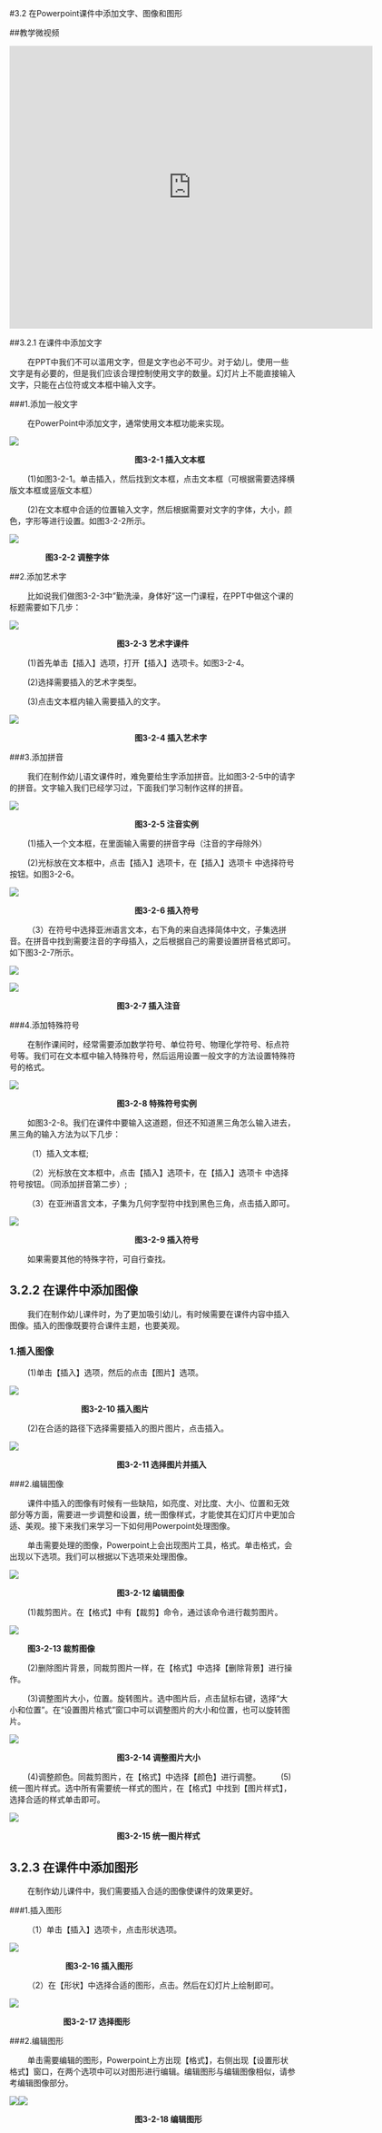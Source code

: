 #3.2 在Powerpoint课件中添加文字、图像和图形

##教学微视频

<iframe frameborder="0" width="640" height="498" src="https://v.qq.com/iframe/player.html?vid=e0534mwdso4&tiny=0&auto=0" allowfullscreen></iframe>

##3.2.1  在课件中添加文字

&nbsp;&nbsp;&nbsp;&nbsp;&nbsp;&nbsp;&nbsp;&nbsp;在PPT中我们不可以滥用文字，但是文字也必不可少。对于幼儿，使用一些文字是有必要的，但是我们应该合理控制使用文字的数量。幻灯片上不能直接输入文字，只能在占位符或文本框中输入文字。

###1.添加一般文字

&nbsp;&nbsp;&nbsp;&nbsp;&nbsp;&nbsp;&nbsp;&nbsp;在PowerPoint中添加文字，通常使用文本框功能来实现。

![](/assets/3-2-1.png)

&nbsp;&nbsp;&nbsp;&nbsp;&nbsp;&nbsp;&nbsp;&nbsp;&nbsp;&nbsp;&nbsp;&nbsp;&nbsp;&nbsp;&nbsp;&nbsp;&nbsp;&nbsp;&nbsp;&nbsp;&nbsp;&nbsp;&nbsp;&nbsp;&nbsp;&nbsp;&nbsp;&nbsp;&nbsp;&nbsp;&nbsp;&nbsp;&nbsp;&nbsp;&nbsp;&nbsp;&nbsp;&nbsp;&nbsp;&nbsp;&nbsp;&nbsp;&nbsp;&nbsp;&nbsp;&nbsp;&nbsp;&nbsp;&nbsp;&nbsp;&nbsp;&nbsp;&nbsp;&nbsp;&nbsp;&nbsp;**图3-2-1 插入文本框**

&nbsp;&nbsp;&nbsp;&nbsp;&nbsp;&nbsp;&nbsp;&nbsp;(1)如图3-2-1。单击插入，然后找到文本框，点击文本框（可根据需要选择横版文本框或竖版文本框）

&nbsp;&nbsp;&nbsp;&nbsp;&nbsp;&nbsp;&nbsp;&nbsp;(2)在文本框中合适的位置输入文字，然后根据需要对文字的字体，大小，颜色，字形等进行设置。如图3-2-2所示。

![](/assets/3-2-2.png)

&nbsp;&nbsp;&nbsp;&nbsp;&nbsp;&nbsp;&nbsp;&nbsp;&nbsp;&nbsp;&nbsp;&nbsp;&nbsp;&nbsp;&nbsp;&nbsp;**图3-2-2 调整字体**

##2.添加艺术字       
                               
&nbsp;&nbsp;&nbsp;&nbsp;&nbsp;&nbsp;&nbsp;&nbsp;比如说我们做图3-2-3中”勤洗澡，身体好”这一门课程，在PPT中做这个课的标题需要如下几步：

![](/assets/3-2-3.png)

&nbsp;&nbsp;&nbsp;&nbsp;&nbsp;&nbsp;&nbsp;&nbsp;&nbsp;&nbsp;&nbsp;&nbsp;&nbsp;&nbsp;&nbsp;&nbsp;&nbsp;&nbsp;&nbsp;&nbsp;&nbsp;&nbsp;&nbsp;&nbsp;&nbsp;&nbsp;&nbsp;&nbsp;&nbsp;&nbsp;&nbsp;&nbsp;&nbsp;&nbsp;&nbsp;&nbsp;&nbsp;&nbsp;&nbsp;&nbsp;&nbsp;&nbsp;&nbsp;&nbsp;&nbsp;&nbsp;&nbsp;&nbsp;**图3-2-3 艺术字课件**

&nbsp;&nbsp;&nbsp;&nbsp;&nbsp;&nbsp;&nbsp;&nbsp;(1)首先单击【插入】选项，打开【插入】选项卡。如图3-2-4。

&nbsp;&nbsp;&nbsp;&nbsp;&nbsp;&nbsp;&nbsp;&nbsp;(2)选择需要插入的艺术字类型。

&nbsp;&nbsp;&nbsp;&nbsp;&nbsp;&nbsp;&nbsp;&nbsp;(3)点击文本框内输入需要插入的文字。

![](/assets/3-2-4.png)

&nbsp;&nbsp;&nbsp;&nbsp;&nbsp;&nbsp;&nbsp;&nbsp;&nbsp;&nbsp;&nbsp;&nbsp;&nbsp;&nbsp;&nbsp;&nbsp;&nbsp;&nbsp;&nbsp;&nbsp;&nbsp;&nbsp;&nbsp;&nbsp;&nbsp;&nbsp;&nbsp;&nbsp;&nbsp;&nbsp;&nbsp;&nbsp;&nbsp;&nbsp;&nbsp;&nbsp;&nbsp;&nbsp;&nbsp;&nbsp;&nbsp;&nbsp;&nbsp;&nbsp;&nbsp;&nbsp;&nbsp;&nbsp;&nbsp;&nbsp;&nbsp;&nbsp;&nbsp;&nbsp;&nbsp;&nbsp;**图3-2-4   插入艺术字**

###3.添加拼音

&nbsp;&nbsp;&nbsp;&nbsp;&nbsp;&nbsp;&nbsp;&nbsp;我们在制作幼儿语文课件时，难免要给生字添加拼音。比如图3-2-5中的请字的拼音。文字输入我们已经学习过，下面我们学习制作这样的拼音。

![](/assets/3-2-5.png)

&nbsp;&nbsp;&nbsp;&nbsp;&nbsp;&nbsp;&nbsp;&nbsp;&nbsp;&nbsp;&nbsp;&nbsp;&nbsp;&nbsp;&nbsp;&nbsp;&nbsp;&nbsp;&nbsp;&nbsp;&nbsp;&nbsp;&nbsp;&nbsp;&nbsp;&nbsp;&nbsp;&nbsp;&nbsp;&nbsp;&nbsp;&nbsp;&nbsp;&nbsp;&nbsp;&nbsp;&nbsp;&nbsp;&nbsp;&nbsp;&nbsp;&nbsp;&nbsp;&nbsp;&nbsp;&nbsp;&nbsp;&nbsp;&nbsp;&nbsp;&nbsp;&nbsp;&nbsp;&nbsp;&nbsp;&nbsp;**图3-2-5 注音实例**

&nbsp;&nbsp;&nbsp;&nbsp;&nbsp;&nbsp;&nbsp;&nbsp;(1)插入一个文本框，在里面输入需要的拼音字母（注音的字母除外）

&nbsp;&nbsp;&nbsp;&nbsp;&nbsp;&nbsp;&nbsp;&nbsp;(2)光标放在文本框中，点击【插入】选项卡，在【插入】选项卡
中选择符号按钮。如图3-2-6。

![](/assets/3-2-6.png)

&nbsp;&nbsp;&nbsp;&nbsp;&nbsp;&nbsp;&nbsp;&nbsp;&nbsp;&nbsp;&nbsp;&nbsp;&nbsp;&nbsp;&nbsp;&nbsp;&nbsp;&nbsp;&nbsp;&nbsp;&nbsp;&nbsp;&nbsp;&nbsp;&nbsp;&nbsp;&nbsp;&nbsp;&nbsp;&nbsp;&nbsp;&nbsp;&nbsp;&nbsp;&nbsp;&nbsp;&nbsp;&nbsp;&nbsp;&nbsp;&nbsp;&nbsp;&nbsp;&nbsp;&nbsp;&nbsp;&nbsp;&nbsp;&nbsp;&nbsp;&nbsp;&nbsp;&nbsp;&nbsp;&nbsp;&nbsp;**图3-2-6  插入符号**

&nbsp;&nbsp;&nbsp;&nbsp;&nbsp;&nbsp;&nbsp;&nbsp;（3）在符号中选择亚洲语言文本，右下角的来自选择简体中文，子集选拼音。在拼音中找到需要注音的字母插入，之后根据自己的需要设置拼音格式即可。如下图3-2-7所示。

![](/assets/3-2-7.png)

![](/assets/3-2-8.png)

&nbsp;&nbsp;&nbsp;&nbsp;&nbsp;&nbsp;&nbsp;&nbsp;&nbsp;&nbsp;&nbsp;&nbsp;&nbsp;&nbsp;&nbsp;&nbsp;&nbsp;&nbsp;&nbsp;&nbsp;&nbsp;&nbsp;&nbsp;&nbsp;&nbsp;&nbsp;&nbsp;&nbsp;&nbsp;&nbsp;&nbsp;&nbsp;&nbsp;&nbsp;&nbsp;&nbsp;&nbsp;&nbsp;&nbsp;&nbsp;&nbsp;&nbsp;&nbsp;&nbsp;&nbsp;&nbsp;&nbsp;&nbsp;**图3-2-7  插入注音**

###4.添加特殊符号

&nbsp;&nbsp;&nbsp;&nbsp;&nbsp;&nbsp;&nbsp;&nbsp;在制作课间时，经常需要添加数学符号、单位符号、物理化学符号、标点符号等。我们可在文本框中输入特殊符号，然后运用设置一般文字的方法设置特殊符号的格式。

![](/assets/3-2-9.png)

&nbsp;&nbsp;&nbsp;&nbsp;&nbsp;&nbsp;&nbsp;&nbsp;&nbsp;&nbsp;&nbsp;&nbsp;&nbsp;&nbsp;&nbsp;&nbsp;&nbsp;&nbsp;&nbsp;&nbsp;&nbsp;&nbsp;&nbsp;&nbsp;&nbsp;&nbsp;&nbsp;&nbsp;&nbsp;&nbsp;&nbsp;&nbsp;&nbsp;&nbsp;&nbsp;&nbsp;&nbsp;&nbsp;&nbsp;&nbsp;&nbsp;&nbsp;&nbsp;&nbsp;&nbsp;&nbsp;&nbsp;&nbsp;**图3-2-8  特殊符号实例**

&nbsp;&nbsp;&nbsp;&nbsp;&nbsp;&nbsp;&nbsp;&nbsp;如图3-2-8。我们在课件中要输入这道题，但还不知道黑三角怎么输入进去，黑三角的输入方法为以下几步：

&nbsp;&nbsp;&nbsp;&nbsp;&nbsp;&nbsp;&nbsp;&nbsp;（1）插入文本框;

&nbsp;&nbsp;&nbsp;&nbsp;&nbsp;&nbsp;&nbsp;&nbsp;（2）光标放在文本框中，点击【插入】选项卡，在【插入】选项卡
中选择符号按钮。（同添加拼音第二步）;

&nbsp;&nbsp;&nbsp;&nbsp;&nbsp;&nbsp;&nbsp;&nbsp;（3）在亚洲语言文本，子集为几何字型符中找到黑色三角，点击插入即可。

![](/assets/3-2-10.png)

&nbsp;&nbsp;&nbsp;&nbsp;&nbsp;&nbsp;&nbsp;&nbsp;&nbsp;&nbsp;&nbsp;&nbsp;&nbsp;&nbsp;&nbsp;&nbsp;&nbsp;&nbsp;&nbsp;&nbsp;&nbsp;&nbsp;&nbsp;&nbsp;&nbsp;&nbsp;&nbsp;&nbsp;&nbsp;&nbsp;&nbsp;&nbsp;&nbsp;&nbsp;&nbsp;&nbsp;&nbsp;&nbsp;&nbsp;&nbsp;&nbsp;&nbsp;&nbsp;&nbsp;&nbsp;&nbsp;&nbsp;&nbsp;&nbsp;&nbsp;&nbsp;&nbsp;&nbsp;&nbsp;&nbsp;&nbsp;**图3-2-9  插入符号**

&nbsp;&nbsp;&nbsp;&nbsp;&nbsp;&nbsp;&nbsp;&nbsp;如果需要其他的特殊字符，可自行查找。

## 3.2.2  在课件中添加图像

&nbsp;&nbsp;&nbsp;&nbsp;&nbsp;&nbsp;&nbsp;&nbsp;我们在制作幼儿课件时，为了更加吸引幼儿，有时候需要在课件内容中插入图像。插入的图像既要符合课件主题，也要美观。

### 1.插入图像

&nbsp;&nbsp;&nbsp;&nbsp;&nbsp;&nbsp;&nbsp;&nbsp;\(1\)单击【插入】选项，然后的点击【图片】选项。

![](/assets/3-2-11.png)

&nbsp;&nbsp;&nbsp;&nbsp;&nbsp;&nbsp;&nbsp;&nbsp;&nbsp;&nbsp;&nbsp;&nbsp;&nbsp;&nbsp;&nbsp;&nbsp;&nbsp;&nbsp;&nbsp;&nbsp;&nbsp;&nbsp;&nbsp;&nbsp;&nbsp;&nbsp;&nbsp;&nbsp;&nbsp;&nbsp;&nbsp;&nbsp;**图3-2-10 插入图片**

&nbsp;&nbsp;&nbsp;&nbsp;&nbsp;&nbsp;&nbsp;&nbsp;(2)在合适的路径下选择需要插入的图片图片，点击插入。

![](/assets/3-2-12.png)

&nbsp;&nbsp;&nbsp;&nbsp;&nbsp;&nbsp;&nbsp;&nbsp;&nbsp;&nbsp;&nbsp;&nbsp;&nbsp;&nbsp;&nbsp;&nbsp;&nbsp;&nbsp;&nbsp;&nbsp;&nbsp;&nbsp;&nbsp;&nbsp;&nbsp;&nbsp;&nbsp;&nbsp;&nbsp;&nbsp;&nbsp;&nbsp;&nbsp;&nbsp;&nbsp;&nbsp;&nbsp;&nbsp;&nbsp;&nbsp;&nbsp;&nbsp;&nbsp;&nbsp;&nbsp;&nbsp;&nbsp;&nbsp;**图3-2-11 选择图片并插入**

###2.编辑图像

&nbsp;&nbsp;&nbsp;&nbsp;&nbsp;&nbsp;&nbsp;&nbsp;课件中插入的图像有时候有一些缺陷，如亮度、对比度、大小、位置和无效部分等方面，需要进一步调整和设置，统一图像样式，才能使其在幻灯片中更加合适、美观。接下来我们来学习一下如何用Powerpoint处理图像。

&nbsp;&nbsp;&nbsp;&nbsp;&nbsp;&nbsp;&nbsp;&nbsp;单击需要处理的图像，Powerpoint上会出现图片工具，格式。单击格式，会出现以下选项。我们可以根据以下选项来处理图像。

![](/assets/3-2-15.png)

&nbsp;&nbsp;&nbsp;&nbsp;&nbsp;&nbsp;&nbsp;&nbsp;&nbsp;&nbsp;&nbsp;&nbsp;&nbsp;&nbsp;&nbsp;&nbsp;&nbsp;&nbsp;&nbsp;&nbsp;&nbsp;&nbsp;&nbsp;&nbsp;&nbsp;&nbsp;&nbsp;&nbsp;&nbsp;&nbsp;&nbsp;&nbsp;&nbsp;&nbsp;&nbsp;&nbsp;&nbsp;&nbsp;&nbsp;&nbsp;&nbsp;&nbsp;&nbsp;&nbsp;&nbsp;&nbsp;&nbsp;&nbsp;**图3-2-12  编辑图像**

&nbsp;&nbsp;&nbsp;&nbsp;&nbsp;&nbsp;&nbsp;&nbsp;(1)裁剪图片。在【格式】中有【裁剪】命令，通过该命令进行裁剪图片。

![](/assets/3-2-16.png)

&nbsp;&nbsp;&nbsp;&nbsp;&nbsp;&nbsp;&nbsp;&nbsp;**图3-2-13 裁剪图像**

&nbsp;&nbsp;&nbsp;&nbsp;&nbsp;&nbsp;&nbsp;&nbsp;(2)删除图片背景，同裁剪图片一样，在【格式】中选择【删除背景】进行操作。

&nbsp;&nbsp;&nbsp;&nbsp;&nbsp;&nbsp;&nbsp;&nbsp;(3)调整图片大小，位置。旋转图片。选中图片后，点击鼠标右键，选择“大小和位置”。在“设置图片格式”窗口中可以调整图片的大小和位置，也可以旋转图片。

![](/assets/3-2-17.png)

&nbsp;&nbsp;&nbsp;&nbsp;&nbsp;&nbsp;&nbsp;&nbsp;&nbsp;&nbsp;&nbsp;&nbsp;&nbsp;&nbsp;&nbsp;&nbsp;&nbsp;&nbsp;&nbsp;&nbsp;&nbsp;&nbsp;&nbsp;&nbsp;&nbsp;&nbsp;&nbsp;&nbsp;&nbsp;&nbsp;&nbsp;&nbsp;&nbsp;&nbsp;&nbsp;&nbsp;&nbsp;&nbsp;&nbsp;&nbsp;&nbsp;&nbsp;&nbsp;&nbsp;&nbsp;&nbsp;&nbsp;&nbsp;**图3-2-14 调整图片大小**

&nbsp;&nbsp;&nbsp;&nbsp;&nbsp;&nbsp;&nbsp;&nbsp;(4)调整颜色。同裁剪图片，在【格式】中选择【颜色】进行调整。
&nbsp;&nbsp;&nbsp;&nbsp;&nbsp;&nbsp;&nbsp;&nbsp;(5)统一图片样式。选中所有需要统一样式的图片，在【格式】中找到【图片样式】，选择合适的样式单击即可。

![](/assets/3-2-19.png)

&nbsp;&nbsp;&nbsp;&nbsp;&nbsp;&nbsp;&nbsp;&nbsp;&nbsp;&nbsp;&nbsp;&nbsp;&nbsp;&nbsp;&nbsp;&nbsp;&nbsp;&nbsp;&nbsp;&nbsp;&nbsp;&nbsp;&nbsp;&nbsp;&nbsp;&nbsp;&nbsp;&nbsp;&nbsp;&nbsp;&nbsp;&nbsp;&nbsp;&nbsp;&nbsp;&nbsp;&nbsp;&nbsp;&nbsp;&nbsp;&nbsp;&nbsp;&nbsp;&nbsp;&nbsp;&nbsp;&nbsp;&nbsp;**图3-2-15 统一图片样式**

## 3.2.3  在课件中添加图形

&nbsp;&nbsp;&nbsp;&nbsp;&nbsp;&nbsp;&nbsp;&nbsp;在制作幼儿课件中，我们需要插入合适的图像使课件的效果更好。  

###1.插入图形  

&nbsp;&nbsp;&nbsp;&nbsp;&nbsp;&nbsp;&nbsp;&nbsp;（1）单击【插入】选项卡，点击形状选项。

![](/assets/3-2-20.png)  

&nbsp;&nbsp;&nbsp;&nbsp;&nbsp;&nbsp;&nbsp;&nbsp;&nbsp;&nbsp;&nbsp;&nbsp;&nbsp;&nbsp;&nbsp;&nbsp;&nbsp;&nbsp;&nbsp;&nbsp;&nbsp;&nbsp;&nbsp;&nbsp; **图3-2-16 插入图形**  
 
&nbsp;&nbsp;&nbsp;&nbsp;&nbsp;&nbsp;&nbsp;&nbsp;（2）在【形状】中选择合适的图形，点击。然后在幻灯片上绘制即可。

![](/assets/3-2-21.png)  

&nbsp;&nbsp;&nbsp;&nbsp;&nbsp;&nbsp;&nbsp;&nbsp;&nbsp;&nbsp;&nbsp;&nbsp;&nbsp;&nbsp;&nbsp;&nbsp;&nbsp;&nbsp;&nbsp;&nbsp;&nbsp;&nbsp;&nbsp;&nbsp;**图3-2-17 选择图形**

###2.编辑图形  

&nbsp;&nbsp;&nbsp;&nbsp;&nbsp;&nbsp;&nbsp;&nbsp;单击需要编辑的图形，Powerpoint上方出现【格式】，右侧出现【设置形状格式】窗口，在两个选项中可以对图形进行编辑。编辑图形与编辑图像相似，请参考编辑图像部分。

![](/assets/3-2-22.png)![](/assets/3-2-23.png)

&nbsp;&nbsp;&nbsp;&nbsp;&nbsp;&nbsp;&nbsp;&nbsp;&nbsp;&nbsp;&nbsp;&nbsp;&nbsp;&nbsp;&nbsp;&nbsp;&nbsp;&nbsp;&nbsp;&nbsp;&nbsp;&nbsp;&nbsp;&nbsp;&nbsp;&nbsp;&nbsp;&nbsp;&nbsp;&nbsp;&nbsp;&nbsp;&nbsp;&nbsp;&nbsp;&nbsp;&nbsp;&nbsp;&nbsp;&nbsp;&nbsp;&nbsp;&nbsp;&nbsp;&nbsp;&nbsp;&nbsp;&nbsp;&nbsp;&nbsp;&nbsp;&nbsp;&nbsp;&nbsp;&nbsp;&nbsp;**图3-2-18 编辑图形**
